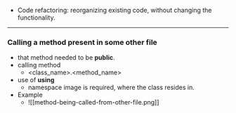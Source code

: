 
- Code refactoring: reorganizing existing code, without changing the functionality.


___
### Calling a method present in some other file
- that method needed to be **public**.
- calling method
	- <class_name>.<method_name>
- use of **using**
	- namespace image is required, where the class resides in.
- Example
	- ![[method-being-called-from-other-file.png]]